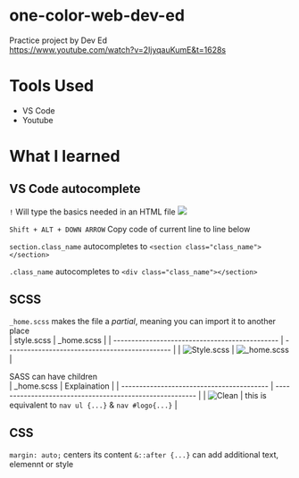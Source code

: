 # one-color-web-dev-ed
 Practice project by Dev Ed  
 https://www.youtube.com/watch?v=2IjyqauKumE&t=1628s

 # Tools Used
 + VS Code
 + Youtube
 
 # What I learned
 ## VS Code autocomplete
 `!` Will type the basics needed in an HTML file
 ![](https://i.imgur.com/l170IdT.png)
 
 `Shift + ALT + DOWN ARROW` Copy code of current line to line below

 `section.class_name` autocompletes to `<section class="class_name"></section>`

 `.class_name` autocompletes to `<div class="class_name"></section>`

 ## SCSS
 `_home.scss` makes the file a *partial*, meaning you can import it to another place  
 | style.scss                                     | _home.scss                                     |
 | ---------------------------------------------- | ---------------------------------------------- |
 | ![Style.scss](https://i.imgur.com/i741FMC.png) | ![_home.scss](https://i.imgur.com/G5h9jgV.png) |

 SASS can have children  
 | _home.scss                                | Explaination                                             |
 | ----------------------------------------- | -------------------------------------------------------- |
 | ![Clean](https://i.imgur.com/JcGQmMA.png) | this is equivalent to `nav ul {...}`  & `nav #logo{...}` |

## CSS
`margin: auto;` centers its content
`&::after {...}` can add additional text, elemennt or style
